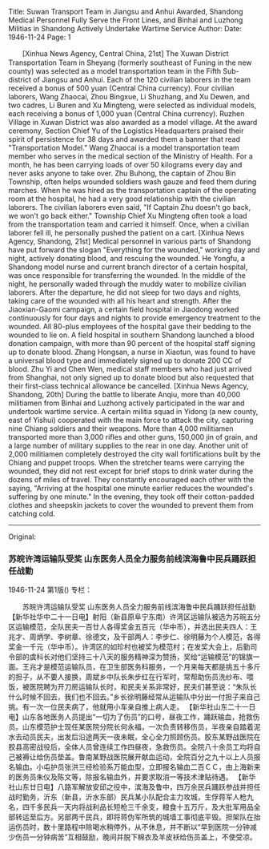 Title: Suwan Transport Team in Jiangsu and Anhui Awarded, Shandong Medical Personnel Fully Serve the Front Lines, and Binhai and Luzhong Militias in Shandong Actively Undertake Wartime Service
Author:
Date: 1946-11-24
Page: 1

　　[Xinhua News Agency, Central China, 21st] The Xuwan District Transportation Team in Sheyang (formerly southeast of Funing in the new county) was selected as a model transportation team in the Fifth Sub-district of Jiangsu and Anhui. Each of the 120 civilian laborers in the team received a bonus of 500 yuan (Central China currency). Four civilian laborers, Wang Zhaocai, Zhou Bingxue, Li Shuzhang, and Xu Dewen, and two cadres, Li Buren and Xu Mingteng, were selected as individual models, each receiving a bonus of 1,000 yuan (Central China currency). Ruzhen Village in Xuwan District was also awarded as a model village. At the award ceremony, Section Chief Yu of the Logistics Headquarters praised their spirit of persistence for 38 days and awarded them a banner that read "Transportation Model." Wang Zhaocai is a model transportation team member who serves in the medical section of the Ministry of Health. For a month, he has been carrying loads of over 50 kilograms every day and never asks anyone to take over. Zhu Buhong, the captain of Zhou Bin Township, often helps wounded soldiers wash gauze and feed them during marches. When he was hired as the transportation captain of the operating room at the hospital, he had a very good relationship with the civilian laborers. The civilian laborers even said, "If Captain Zhu doesn't go back, we won't go back either." Township Chief Xu Mingteng often took a load from the transportation team and carried it himself. Once, when a civilian laborer fell ill, he personally pushed the patient on a cart.
    [Xinhua News Agency, Shandong, 21st] Medical personnel in various parts of Shandong have put forward the slogan "Everything for the wounded," working day and night, actively donating blood, and rescuing the wounded. He Yongfu, a Shandong model nurse and current branch director of a certain hospital, was once responsible for transferring the wounded. In the middle of the night, he personally waded through the muddy water to mobilize civilian laborers. After the departure, he did not sleep for two days and nights, taking care of the wounded with all his heart and strength. After the Jiaoxian-Gaomi campaign, a certain field hospital in Jiaodong worked continuously for four days and nights to provide emergency treatment to the wounded. All 80-plus employees of the hospital gave their bedding to the wounded to lie on. A field hospital in southern Shandong launched a blood donation campaign, with more than 90 percent of the hospital staff signing up to donate blood. Zhang Hongsan, a nurse in Xiaotun, was found to have a universal blood type and immediately signed up to donate 200 CC of blood. Zhu Yi and Chen Wen, medical staff members who had just arrived from Shanghai, not only signed up to donate blood but also requested that their first-class technical allowance be cancelled.
    [Xinhua News Agency, Shandong, 20th] During the battle to liberate Anqiu, more than 40,000 militiamen from Binhai and Luzhong actively participated in the war and undertook wartime service. A certain militia squad in Yidong (a new county, east of Yishui) cooperated with the main force to attack the city, capturing nine Chiang soldiers and their weapons. More than 4,000 militiamen transported more than 3,000 rifles and other guns, 150,000 jin of grain, and a large number of military supplies to the rear in one day. Another unit of 2,000 militiamen completely destroyed the city wall fortifications built by the Chiang and puppet troops. When the stretcher teams were carrying the wounded, they did not rest except for brief stops to drink water during the dozens of miles of travel. They constantly encouraged each other with the saying, "Arriving at the hospital one minute earlier reduces the wounded's suffering by one minute." In the evening, they took off their cotton-padded clothes and sheepskin jackets to cover the wounded to prevent them from catching cold.



<hr /> 

Original: 


### 苏皖许湾运输队受奖  山东医务人员全力服务前线滨海鲁中民兵踊跃担任战勤

1946-11-24
第1版()
专栏：

　　苏皖许湾运输队受奖
    山东医务人员全力服务前线滨海鲁中民兵踊跃担任战勤
    【新华社华中二十一日电】射阳（新县原阜宁东南）许湾区运输队被选为苏皖五分区运输模范，全队民夫一百廿人各得奖金五百元（华中币），并选出民夫四人：王兆才、周炳学、李树章、徐德文，及干部两人：李步仁、徐明藤为个人模范，各得奖金一千元（华中币）。许湾区的如珍村也被奖为模范村；在发奖大会上，后勤司令部的虞科长对他们坚持三十八天的服务精神深为赞扬，奖给“运输模范”的锦旗一面。王兆才是模范运输队员，在卫生部医务科服务，一个月来每天都是挑五十多斤的担子，从不要人接换，周斌乡中队长朱步红在行军时，常帮助伤员洗纱布、喂饭，被医院聘为开刀房运输队长时，和民夫关系非常好，民夫们甚至说：“朱队长什么时候不回去，我们也不回去。”乡长徐明藤经常从运输队中分出一付担子来自己挑。有一次一位民夫病了，他就用小车亲自推上病人走。
    【新华社山东二十一日电】山东各地医务人员提出“一切为了伤员”的口号，昼夜工作，踊跃输血，抢救伤员。山东模范护士现任某医院分院长何永福，一次负责转移伤员，半夜亲自踏着泥水去动员民夫，出发后沿途两天一夜未眠，全心全力照顾伤员。胶东某野战医院在胶县高密战役后，全体人员曾连续工作四昼夜，急救伤员。全院八十余员工均将自己被褥让给伤员垫盖。鲁南某野战医院展开献血运动，全院百分之九十以上人员报名输血。小屯护员张洪三经检验系万能血型，立即报名输血二百ＣＣ，由上海新来的医务员朱仪及陈文等，除报名输血外，并要求取消一等技术津贴待遇。
    【新华社山东廿日电】八路军解放安邱之役中，滨海及鲁中，四万余民兵踊跃参战并担任战时勤务，沂东（新县，沂水东部）民兵某小队配合主力攻城，生俘蒋军人枪九名，四千多民兵一天内将战利品长短枪三千余支，粮食十五万斤，及大批军用品全部转运至后方。另部两千民兵，即将蒋伪军所筑的城墙工事彻底平毁。担架队在抬运伤员时，数十里路程中除喝水稍停外，从不休息，并不断以“早到医院一分钟减少伤员一分钟病苦”互相鼓励，晚间并脱下棉衣及羊皮袄给伤员盖上，不使受凉。
